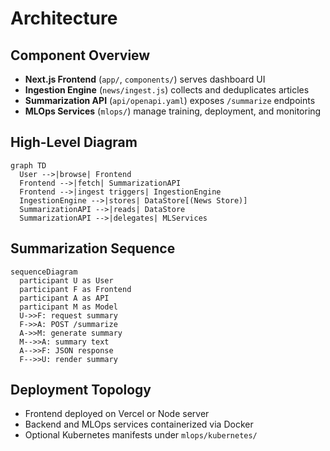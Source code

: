 # Architecture

## Component Overview
- **Next.js Frontend** (`app/`, `components/`) serves dashboard UI
- **Ingestion Engine** (`news/ingest.js`) collects and deduplicates articles
- **Summarization API** (`api/openapi.yaml`) exposes `/summarize` endpoints
- **MLOps Services** (`mlops/`) manage training, deployment, and monitoring

## High-Level Diagram
```mermaid
graph TD
  User -->|browse| Frontend
  Frontend -->|fetch| SummarizationAPI
  Frontend -->|ingest triggers| IngestionEngine
  IngestionEngine -->|stores| DataStore[(News Store)]
  SummarizationAPI -->|reads| DataStore
  SummarizationAPI -->|delegates| MLServices
```

## Summarization Sequence
```mermaid
sequenceDiagram
  participant U as User
  participant F as Frontend
  participant A as API
  participant M as Model
  U->>F: request summary
  F->>A: POST /summarize
  A->>M: generate summary
  M-->>A: summary text
  A-->>F: JSON response
  F-->>U: render summary
```

## Deployment Topology
- Frontend deployed on Vercel or Node server
- Backend and MLOps services containerized via Docker
- Optional Kubernetes manifests under `mlops/kubernetes/`
